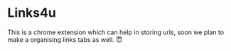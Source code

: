 # Links4u
This is a chrome extension which can help in storing urls, soon we plan to make a organising links tabs as well. 😇
